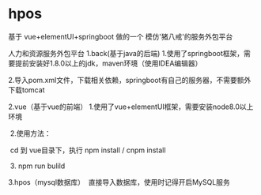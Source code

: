 # hpos
基于 vue+elementUI+springboot 做的一个 模仿'猪八戒'的服务外包平台

人力和资源服务外包平台
1.back(基于java的后端)
​ 1.使用了springboot框架，需要提前安装好1.8.0以上的jdk，maven环境（使用IDEA编辑器）

​ 2.导入pom.xml文件，下载相关依赖，springboot有自己的服务器，不需要额外下载tomcat

2.vue（基于vue的前端）
​ 1.使用了vue+elementUI框架，需要安装node8.0以上环境

​ 2.使用方法：

​ cd 到 vue目录下，执行 npm install / cnpm install

​ 3. npm run bulild

3.hpos（mysql数据库）
​ 直接导入数据库，使用时记得开启MySQL服务
